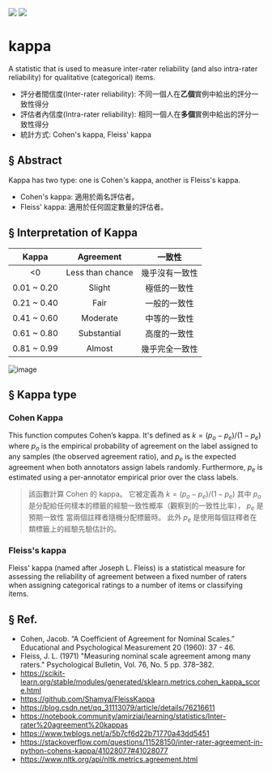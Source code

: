 ![](https://img.shields.io/badge/scikit--learn-1.1.2-orange)
![](https://img.shields.io/badge/seaborn-0.11.2-9cf)
# kappa
A statistic that is used to measure inter-rater reliability (and also intra-rater reliability) for qualitative (categorical) items.
- 評分者間信度(Inter-rater reliability): 不同一個人在**乙個**實例中給出的評分一致性得分
- 評估者內信度(Intra-rater reliability): 相同一個人在**多個**實例中給出的評分一致性得分
- 統計方式: Cohen's kappa, Fleiss' kappa

## § Abstract
Kappa has two type: one is Cohen's kappa, another is Fleiss's kappa.
- Cohen's kappa: 適用於兩名評估者。
- Fleiss' kappa: 適用於任何固定數量的評估者。


## § Interpretation of Kappa

| Kappa | Agreement | 一致性 |
|:---:| :---: | :---: |
|<0 | Less than chance | 幾乎沒有一致性 |
| 0.01 ~ 0.20 | Slight | 極低的一致性
| 0.21 ~ 0.40 | Fair   | 一般的一致性|
| 0.41 ~ 0.60 | Moderate | 中等的一致性|
| 0.61 ~ 0.80 | Substantial | 高度的一致性|
| 0.81 ~ 0.99 | Almost | 幾乎完全一致性|

![image](https://user-images.githubusercontent.com/32260565/190395367-1153b7a4-b678-4d5f-ae73-5ee1d70f8de8.png)


## § Kappa type
### Cohen Kappa
This function computes Cohen’s kappa. It's defined as $k = (p_o-p_e)/(1-p_e)$ where $p_o$ is the empirical probability of agreement on the label assigned to any samples (the observed agreement ratio), and $p_e$ is the expected agreement when both annotators assign labels randomly. Furthermore, $p_e$ is estimated using a per-annotator empirical prior over the class labels.
> 該函數計算 Cohen 的 kappa。 它被定義為 $k = (p_o-p_e)/(1-p_e)$ 其中 $p_o$ 是分配給任何樣本的標籤的經驗一致性概率（觀察到的一致性比率）， $p_e$ 是預期一致性 當兩個註釋者隨機分配標籤時。 此外 $p_e$ 是使用每個註釋者在類標籤上的經驗先驗估計的。


### Fleiss's kappa
Fleiss' kappa (named after Joseph L. Fleiss) is a statistical measure for assessing the reliability of agreement between a fixed number of raters when assigning categorical ratings to a number of items or classifying items.


## § Ref.
- Cohen, Jacob. “A Coefficient of Agreement for Nominal Scales.” Educational and Psychological Measurement 20 (1960): 37 - 46.
- Fleiss, J. L. (1971) "Measuring nominal scale agreement among many raters." Psychological Bulletin, Vol. 76, No. 5 pp. 378–382.
- https://scikit-learn.org/stable/modules/generated/sklearn.metrics.cohen_kappa_score.html
- https://github.com/Shamya/FleissKappa
- https://blog.csdn.net/qq_31113079/article/details/76216611
- https://notebook.community/amirziai/learning/statistics/Inter-rater%20agreement%20kappas
- https://www.twblogs.net/a/5b7cf6d22b71770a43dd5451
- https://stackoverflow.com/questions/11528150/inter-rater-agreement-in-python-cohens-kappa/41028077#41028077
- https://www.nltk.org/api/nltk.metrics.agreement.html
